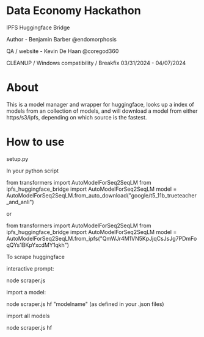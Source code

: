 # Data Economy Hackathon
IPFS Huggingface Bridge

Author - Benjamin Barber @endomorphosis

QA / website - Kevin De Haan @coregod360

CLEANUP / Windows compatibility / Breakfix 03/31/2024 - 04/07/2024

# About

This is a model manager and wrapper for huggingface, looks up a index of models from an collection of models, and will download a model from either https/s3/ipfs, depending on which source is the fastest.

# How to use

setup.py

In your python script

from transformers import AutoModelForSeq2SeqLM
from ipfs_huggingface_bridge import AutoModelForSeq2SeqLM
model = AutoModelForSeq2SeqLM.from_auto_download("google/t5_11b_trueteacher_and_anli")

or 

from transformers import AutoModelForSeq2SeqLM
from ipfs_huggingface_bridge import AutoModelForSeq2SeqLM
model = AutoModelForSeq2SeqLM.from_ipfs("QmWJr4M1VN5KpJjqCsJsJg7PDmFoqQYs1BKpYxcdMY1qkh")

To scrape huggingface

interactive prompt:

node scraper.js 

import a model:

node scraper.js hf "modelname" (as defined in your .json files)

import all models 

node scraper.js hf 